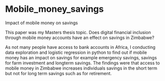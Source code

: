 # Mobile_money_savings
Impact of mobile money on savings

This paper was my Masters thesis topic. Does digital financial inclusion through mobile money accounts have an effect on savings in Zimbabwe?

As not many people have access to bank accounts in Africa, I conducting data exploration and logistic regression in python to find out if mobile money has an impact on savings for example emergency savings, savings for farm investment and longterm savings. The findings were that access to mobile money in Zimbabwe increases individuals savings in the short term but not for long term savings such as for retirement.
